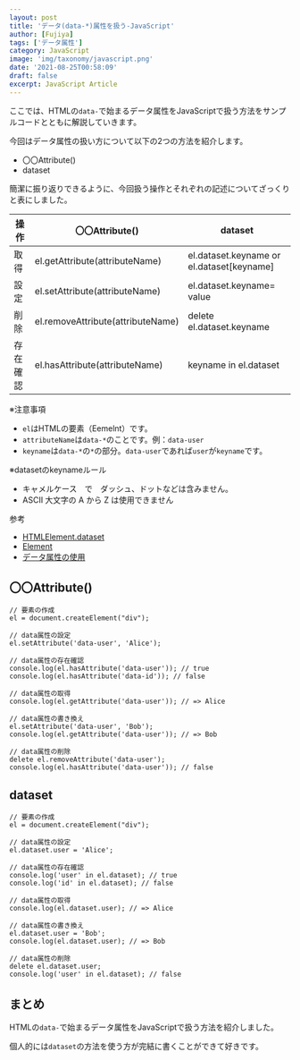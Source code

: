 ```yaml
---
layout: post
title: 'データ(data-*)属性を扱う-JavaScript'
author: [Fujiya]
tags: ['データ属性']
category: JavaScript
image: 'img/taxonomy/javascript.png'
date: '2021-08-25T00:58:09'
draft: false
excerpt: JavaScript Article
---
```


ここでは、HTMLの`data-`で始まるデータ属性をJavaScriptで扱う方法をサンプルコードとともに解説していきます。


今回はデータ属性の扱い方について以下の2つの方法を紹介します。
- 〇〇Attribute()
- dataset

簡潔に振り返りできるように、今回扱う操作とそれぞれの記述についてざっくりと表にしました。

| 操作     | 〇〇Attribute()                   | dataset                                   |
| -------- | --------------------------------- | ----------------------------------------- |
| 取得     | el.getAttribute(attributeName)    | el.dataset.keyname or el.dataset[keyname] |
| 設定     | el.setAttribute(attributeName)    | el.dataset.keyname= value                 |
| 削除     | el.removeAttribute(attributeName) | delete el.dataset.keyname                 |
| 存在確認 | el.hasAttribute(attributeName)    | keyname in el.dataset                     |

※注意事項
- `el`はHTMLの要素（Eemelnt）です。
- `attributeName`は`data-*`のことです。例：`data-user`
- `keyname`は`data-*`の`*`の部分。`data-user`であれば`user`が`keyname`です。

※datasetのkeynameルール
- キャメルケース　で　ダッシュ、ドットなどは含みません。
- ASCII 大文字の A から Z は使用できません

参考
- [HTMLElement.dataset](https://developer.mozilla.org/ja/docs/Web/API/HTMLElement/dataset)
- [Element](https://developer.mozilla.org/ja/docs/Web/API/Element)
- [データ属性の使用](https://developer.mozilla.org/ja/docs/Learn/HTML/Howto/Use_data_attributes)

<div class="ads"></div>

## 〇〇Attribute()

```js:title=JavaScript
// 要素の作成
el = document.createElement("div");

// data属性の設定
el.setAttribute('data-user', 'Alice');

// data属性の存在確認
console.log(el.hasAttribute('data-user')); // true
console.log(el.hasAttribute('data-id')); // false

// data属性の取得
console.log(el.getAttribute('data-user')); // => Alice

// data属性の書き換え
el.setAttribute('data-user', 'Bob');
console.log(el.getAttribute('data-user')); // => Bob

// data属性の削除
delete el.removeAttribute('data-user');
console.log(el.hasAttribute('data-user')); // false
```

## dataset

```js:title=JavaScript
// 要素の作成
el = document.createElement("div");

// data属性の設定
el.dataset.user = 'Alice';

// data属性の存在確認
console.log('user' in el.dataset); // true
console.log('id' in el.dataset); // false

// data属性の取得
console.log(el.dataset.user); // => Alice

// data属性の書き換え
el.dataset.user = 'Bob';
console.log(el.dataset.user); // => Bob

// data属性の削除
delete el.dataset.user;
console.log('user' in el.dataset); // false
```

<div class="ads"></div>

## まとめ
HTMLの`data-`で始まるデータ属性をJavaScriptで扱う方法を紹介しました。

個人的には`dataset`の方法を使う方が完結に書くことができて好きです。
